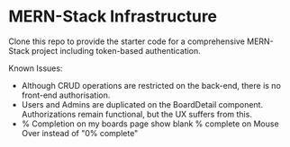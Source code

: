# MERN-Stack Infrastructure

Clone this repo to provide the starter code for a comprehensive MERN-Stack project including token-based authentication.


Known Issues:
 *  Although CRUD operations are restricted on the back-end, there is no front-end authorisation.
 *  Users and Admins are duplicated on the BoardDetail component. Authorizations remain functional, but the UX suffers from this.
 *  % Completion on my boards page show blank % complete on Mouse Over instead of "0% complete"

